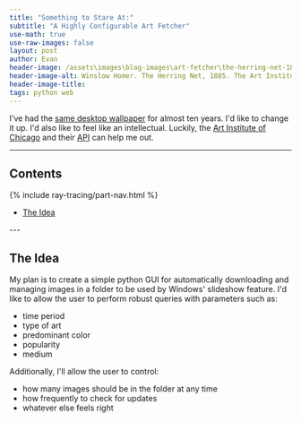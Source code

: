 ```yaml
---
title: "Something to Stare At:"
subtitle: "A Highly Configurable Art Fetcher"
use-math: true
use-raw-images: false
layout: post
author: Evan
header-image: /assets\images\blog-images\art-fetcher\the-herring-net-1885.jpg
header-image-alt: Winslow Homer. The Herring Net, 1885. The Art Institute of Chicago.
header-image-title: 
tags: python web
---
```


<a id="continue-reading-point"></a>
I've had the [same desktop wallpaper](/assets\images\blog-images\art-fetcher\old-desktop-wallpaper.png) for almost ten years. I'd like to change it up. I'd also like to feel like an intellectual. Luckily, the [Art Institute of Chicago](https://www.artic.edu/) and their [API](https://api.artic.edu/docs/) can help me out.

<!--end-excerpt-->

---
## Contents


{% include ray-tracing/part-nav.html %}

<ul class="table-of-contents">
    <li><a href="#the-idea">The Idea</a></li>
        <!-- <ul>
            <li><a href="#adapting-our-ray-class">Adapting our Ray Class</a></li>
            <li><a href="#adapting-our-camera-class">Adapting our Camera Class</a></li>
			<li><a href="#creating-moving-spheres">Creating Moving Spheres</a></li>
            <li><a href="#adapting-our-material-class">Adapting our Material Class</a></li>
            <li><a href="#setting-our-scene">Setting our Scene</a></li>
        </ul>
    <li><a href="#bounding-volume-hierarchies">Bounding Volume Hierarchies</a></li>
		<ul>
            <li><a href="#establishing-a-hierarchy">Establishing a Hierarchy</a></li>
			<li><a href="#implementing-a-hierarchy-using-axis-aligned-bounding-boxes">Implementing a Hierarchy Using Axis-Aligned Bounding Boxes</a></li>
        </ul> -->


</ul>
---

## <a id="the-idea"></a>The Idea

My plan is to create a simple python GUI for automatically downloading and managing images in a folder to be used by Windows' slideshow feature. I'd like to allow the user to perform robust queries with parameters such as:

- time period
- type of art
- predominant color
- popularity
- medium

Additionally, I'll allow the user to control:

- how many images should be in the folder at any time
- how frequently to check for updates
- whatever else feels right

